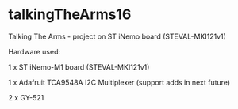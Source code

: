 # talkingTheArms16


Talking The Arms - project on ST iNemo board (STEVAL-MKI121v1)

Hardware used:

1 x ST iNemo-M1 board (STEVAL-MKI121v1)

1 x Adafruit TCA9548A  I2C Multiplexer (support adds in next future)

2 x GY-521
